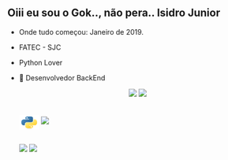 ## Oiii eu sou o Gok.., não pera.. Isidro Junior
- Onde tudo começou: Janeiro de 2019.
- FATEC - SJC 
- Python Lover 
- 🤖 Desenvolvedor BackEnd 

  <div align="center">
  <img height="180em" src="https://github-readme-stats.vercel.app/api?username=Isidroantonio&show_icons=true&theme=dracula&include_all_commits=true&count_private=true"/>
  <img height="180em" src="https://github-readme-stats.vercel.app/api/top-langs/?username=Isidroantonio&layout=compact&langs_count=7&theme=dracula"/>
  </div>
  <div style="display: inline_block"><br>
  
  
  
  <br>
 
  <img align="center" alt="isi-Python" height="30" width="40" src="https://raw.githubusercontent.com/devicons/devicon/master/icons/python/python-original.svg">
  <img src="https://cdn.jsdelivr.net/gh/devicons/devicon/icons/git/git-original.svg" />
          
          
   
  ##
    
  <a href="https://www.instagram.com/zidro.zi/" target="_blank"><img src="https://img.shields.io/badge/-Instagram-%23E4405F?style=for-the-badge&logo=instagram&logoColor=white" target="_blank"></a>
  <a href="https://www.linkedin.com/in/isidro-antonio-450567240/" target="_blank"><img src="https://img.shields.io/badge/-LinkedIn-%230077B5?style=for-the-badge&logo=linkedin&logoColor=white" target="_blank"></a>

 </div>
